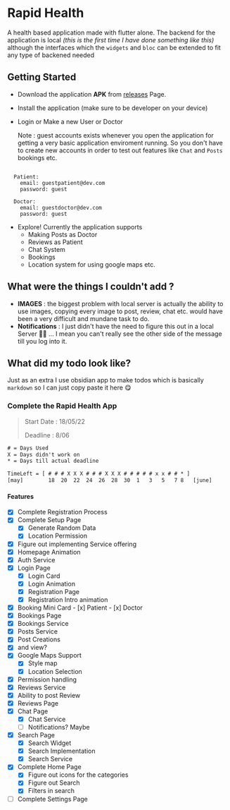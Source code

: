 # Rapid Health

A health based application made with flutter alone. The backend for the application is local *(this is the first time I have done something like this)* although the interfaces which the `widgets` and `bloc` can be extended to fit any type of backened needed

## Getting Started
- Download the application **APK** from [releases](https://github.com/Sid911/rapid-health/releases) Page.
- Install the application (make sure to be developer on your device)
- Login or Make a new User or Doctor

  Note : guest accounts exists whenever you open the application for getting a very basic application enviroment running.
  So you don't have to create new accounts in order to test out features like `Chat` and `Posts` bookings etc.
```
  
  Patient:
    email: guestpatient@dev.com
    password: guest
  
  Doctor:
    email: guestdoctor@dev.com
    password: guest
```
- Explore! Currently the application supports 
  - Making Posts as Doctor
  - Reviews as Patient
  - Chat System
  - Bookings
  - Location system for using google maps etc.
## What were the things I couldn't add ?
- **IMAGES** : the biggest problem with local server is actually the ability to use images, copying every image to post, review, chat etc. would have been a very difficult and mundane task to do.
- **Notifications** : I just didn't have the need to figure this out in a local Server 🤷‍♂️ ... I mean you can't really see the other side of the message till you log into it.

## What did my todo look like?
Just as an extra I use obsidian app to make todos which is basically `markdown` so I can just copy paste it here 😋

### Complete the Rapid Health App

  > Start Date : 18/05/22
  > 
  > Deadline : 8/06

  ```txt
  # = Days Used
  X = Days didn't work on
  * = Days till actual deadline 

  TimeLeft = [ # # # X X X # # # X X X # # # # # x x # # * ]
  [may]        18  20  22  24  26  28  30  1   3   5   7 8   [june]
  ```

  #### Features
  - [x] Complete Registration Process
  - [x] Complete Setup Page
    - [x] Generate Random Data
    - [x] Location Permission
  - [x] Figure out implementing Service offering
  - [x] Homepage Animation
  - [x] Auth Service
  - [x] Login Page
    - [x] Login Card
    - [x] Login Animation
    - [x] Registration Page
    - [x] Registration Intro animation
  - [x]  Booking Mini Card
    - [x] Patient
    - [x] Doctor
  - [x] Bookings Page
  - [x]  Bookings Service
  - [x] Posts Service
  - [x] Post Creations 
  - [x] and view?
  - [x] Google Maps Support
    - [x]  Style map
    - [x] Location Selection
  - [x] Permission handling 
  - [x] Reviews Service
  - [x] Ability to post Review
  - [x] Reviews Page
  - [x] Chat Page
    - [x]  Chat Service
    - [ ] Notifications? Maybe
  - [x] Search Page
    - [x] Search Widget
    - [x] Search Implementation
    - [x] Search Service
  - [x] Complete Home Page 
    - [x] Figure out icons for the categories
    - [x] Figure out Search
    - [x] Filters in search
  - [ ] Complete Settings Page
